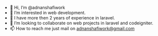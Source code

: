 - 👋 Hi, I’m @adnanshafiwork
- 👀 I’m interested in web development.
- 🌱 I have more then 2 years of experience in laravel.
- 💞️ I’m looking to collaborate on web projects in laravel and codeigniter.
- 📫 How to reach me just mail on adnanshafiwork@gmail.com

<!---
adnanshafiwork/adnanshafiwork is a ✨ special ✨ repository because its `README.md` (this file) appears on your GitHub profile.
You can click the Preview link to take a look at your changes.
--->
